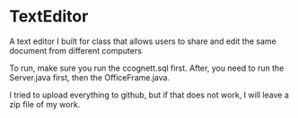 # TextEditor
A text editor I built for class that allows users to share and edit the same document from different computers

To run, make sure you run the ccognett.sql first. After, you need to run the Server.java first, then the OfficeFrame.java.

I tried to upload everything to github, but if that does not work, I will leave a zip file of my work.
